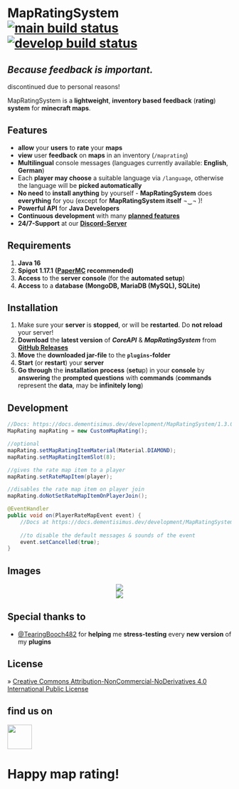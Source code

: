 # MapRatingSystem [![main build status](https://github.com/dementisimus/MapRatingSystem/actions/workflows/build.yml/badge.svg?branch=main)](https://github.com/dementisimus/MapRatingSystem) [![develop build status](https://github.com/dementisimus/MapRatingSystem/actions/workflows/build.yml/badge.svg?branch=develop)](https://github.com/dementisimus/MapRatingSystem/tree/develop)
## _Because feedback is important._

discontinued due to personal reasons!

MapRatingSystem is a **lightweight**, **inventory based** **feedback** (**rating**) **system** for **minecraft maps**.

## **Features**

- **allow** your **users** to **rate** your **maps**
- **view** user **feedback** on **maps** in an inventory (`/maprating`)
- **Multilingual** console messages (languages currently available: **English**, **German**)
- Each **player may choose** a suitable language via `/language`, otherwise the language will be **picked automatically**
- **No need** to **install anything** by yourself - **MapRatingSystem** does **everything** for you (except for **MapRatingSystem itself** ¬‿¬ )!
- **Powerful API** for **Java Developers**
- **Continuous development** with many **[planned features]**
- **24/7-Support** at our **[Discord-Server]**

## **Requirements**

1. **Java 16**
2. **Spigot 1.17.1** **([PaperMC] recommended)**
3. **Access** to the **server console** (for the **automated setup**)
4. **Access** to a **database** **(MongoDB, MariaDB (MySQL), SQLite)**

## **Installation**

1. Make sure your **server** is **stopped**, or will be **restarted**. Do **not reload** your server!
2. **Download** the **latest version** of _**CoreAPI**_ & _**MapRatingSystem**_ from **[GitHub Releases]**
3. **Move** the **downloaded jar-file** to the **`plugins`-folder**
4. **Start** (or **restart**) your **server**
5. **Go through** the **installation process** (**setu**p) in your **console** by **answering** the **prompted questions** with **commands** (**commands** represent the **data**, may be **infinitely long**)

## **Development**

```java
//Docs: https://docs.dementisimus.dev/development/MapRatingSystem/1.3.0/
MapRating mapRating = new CustomMapRating();

//optional
mapRating.setMapRatingItemMaterial(Material.DIAMOND);
mapRating.setMapRatingItemSlot(8);

//gives the rate map item to a player
mapRating.setRateMapItem(player);

//disables the rate map item on player join
mapRating.doNotSetRateMapItemOnPlayerJoin();
```
```java
@EventHandler
public void on(PlayerRateMapEvent event) {
    //Docs at https://docs.dementisimus.dev/development/MapRatingSystem/1.3.0/dev/dementisimus/mrs/api/events/PlayerRateMapEvent.html
        
    //to disable the default messages & sounds of the event
    event.setCancelled(true);
}
```

## **Images**

<p align="center">
  <img src="https://dementisimus.dev/img/MapRatingSystem/rate_map.jpg" />
   <br>
  <img src="https://dementisimus.dev/img/MapRatingSystem/map_ratings.jpg" />
</p>

## **Special thanks to**

- [@TearingBooch482] for **helping** me **stress-testing** every **new version** of my **plugins**

## **License**

» [Creative Commons Attribution-NonCommercial-NoDerivatives 4.0 International Public License]

## find us on

[<img src="https://discordapp.com/assets/e4923594e694a21542a489471ecffa50.svg" alt="" height="55" />](https://discord.gg/sTRg8A7)

# **Happy map rating!**

[planned features]: <https://github.com/dementisimus/MapRatingSystem/projects/2>
[Discord-Server]: <https://discord.gg/sTRg8A7>

[PaperMC]: <https://papermc.io/downloads>

[GitHub Releases]: <https://github.com/dementisimus/MapRatingSystem/releases>

[Advanced-Slime-World-Manager]: <https://github.com/Paul19988/Advanced-Slime-World-Manager>
[@TearingBooch482]: <https://github.com/TearingBooch482>

[Creative Commons Attribution-NonCommercial-NoDerivatives 4.0 International Public License]: <https://creativecommons.org/licenses/by-nc-nd/4.0/>
